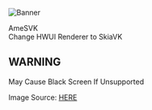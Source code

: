 ![Banner](https://github.com/user-attachments/assets/65246981-f500-4e10-a4a1-2b9a5e0f06ce)

AmeSVK <br />
Change HWUI Renderer to SkiaVK

## WARNING
May Cause Black Screen If Unsupported

Image Source: [HERE](https://twitter.com/Shands_b/status/1402049222182985728)

